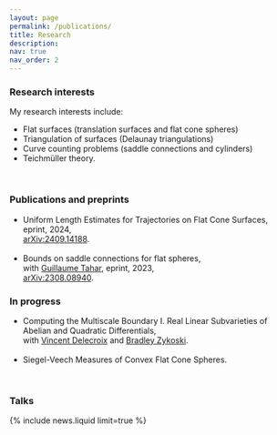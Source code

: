 ```yaml
---
layout: page
permalink: /publications/
title: Research
description: 
nav: true
nav_order: 2
---
```


<!-- _pages/publications.md -->

<!-- Bibsearch Feature -->

<style>
  .bold-text {
    font-weight: bold; /* 使文字粗体 */
    font-weight: 400; /* 700 或更高的值可增强粗体效果 */
  }
</style>

<h3>
    <a style="color: inherit">Research interests</a>
</h3>
<p><span class="font-weight-lighter">My research interests include:</span></p>
<ul>
  <li><span class="bold-text">Flat surfaces</span> <span class="font-weight-lighter">(translation surfaces and flat cone spheres)</span></li>
  <li><span class="bold-text">Triangulation of surfaces</span> <span class="font-weight-lighter">(Delaunay triangulations)</span></li>
  <li><span class="bold-text">Curve counting problems</span> <span class="font-weight-lighter">(saddle connections and cylinders)</span></li>
  <li><span class="bold-text">Teichmüller theory.</span></li>
</ul>


<br>
<h3>
    <a style="color: inherit">Publications and preprints</a>
</h3>
<ul>
        <li> 
        <span class="bold-text">Uniform Length Estimates for Trajectories on Flat Cone Surfaces,</span><br>
        <span class="font-weight-lighter">eprint, 2024,</span><br>
        <span class="font-weight-lighter"><a href="https://arxiv.org/abs/2409.14188">arXiv:2409.14188</a>.</span>
        </li><br>
        <li> 
        <span class="bold-text">Bounds on saddle connections for flat spheres,</span><br>
        <span class="font-weight-lighter">with <a href="https://bimsa.net/people/tahar/">Guillaume Tahar</a>, eprint, 2023,</span><br>
        <span class="font-weight-lighter"><a href="https://arxiv.org/abs/2308.08940">arXiv:2308.08940</a>.</span>
        </li>
</ul>

<h3>
    <a style="color: inherit">In progress</a>
</h3>
<ul>
        <li> 
        <span class="bold-text">Computing the Multiscale Boundary I. Real Linear Subvarieties of Abelian and Quadratic Differentials,</span><br>
        <span class="font-weight-lighter">with <a href="https://www.labri.fr/perso/vdelecro/">Vincent Delecroix</a> and <a href="">Bradley Zykoski</a>.</span>
        </li><br>
        <li>
        <span class="bold-text">Siegel-Veech Measures of Convex Flat Cone Spheres.</span><br>
        </li>
</ul>

<br>
<h3>
    <a style="color: inherit">Talks</a>
</h3>
{% include news.liquid limit=true %}